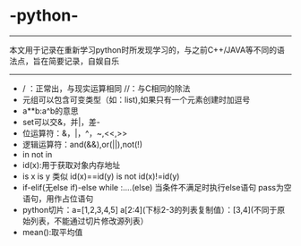 # -python-
***
本文用于记录在重新学习python时所发现学习的，与之前C++/JAVA等不同的语法点，旨在简要记录，自娱自乐
***
- / ：正常出，与现实运算相同 //：与C相同的除法
- 元组可以包含可变类型（如：list),如果只有一个元素创建时加逗号
- a**b:a^b的意思
- set可以交&，并|，差-
- 位运算符：&，|，^，~,<<,>>
- 逻辑运算符：and(&&),or(||),not(!)
- in    not in   
- id(x):用于获取对象内存地址
- is x is y 类似 id(x)==id(y) is not id(x)!=id(y)
- if-elif(无else if)-else
while :....(else) 当条件不满足时执行else语句
pass为空语句，用作占位语句
- python切片：a=[1,2,3,4,5]
a[2:4](下标2-3的列表复制值）：[3,4](不同于原始列表，不能通过切片修改源列表）
- mean():取平均值
